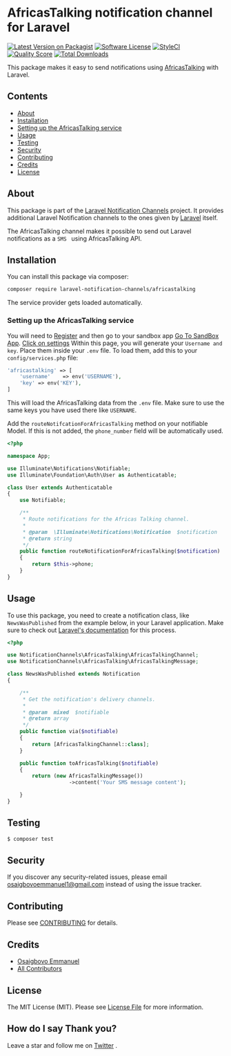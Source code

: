 # AfricasTalking notification channel for Laravel

[![Latest Version on Packagist](https://img.shields.io/packagist/v/laravel-notification-channels/africastalking.svg?style=flat-square)](https://packagist.org/packages/laravel-notification-channels/africastalking)
[![Software License](https://img.shields.io/badge/license-MIT-brightgreen.svg?style=flat-square)](LICENSE.md)
[![StyleCI](https://styleci.io/repos/247548130/shield)](https://styleci.io/repos/209406724)
[![Quality Score](https://img.shields.io/scrutinizer/g/laravel-notification-channels/africastalking.svg?style=flat-square)](https://scrutinizer-ci.com/g/laravel-notification-channels/africastalking)
[![Total Downloads](https://img.shields.io/packagist/dt/laravel-notification-channels/africastalking.svg?style=flat-square)](https://packagist.org/packages/laravel-notification-channels/africastalking)

This package makes it easy to send notifications using [AfricasTalking](https://build.at-labs.io/docs/sms%2Fsending) with Laravel.

## Contents

- [About](#about)
- [Installation](#installation)
- [Setting up the AfricasTalking service](#setting-up-the-africastalking-service)
- [Usage](#usage)
- [Testing](#testing)
- [Security](#security)
- [Contributing](#contributing)
- [Credits](#credits)
- [License](#license)

## About

This package is part of the [Laravel Notification Channels](http://laravel-notification-channels.com/) project. It provides additional Laravel Notification channels to the ones given by [Laravel](https://laravel.com/docs/master/notifications) itself.

The AfricasTalking channel makes it possible to send out Laravel notifications as a `SMS ` using AfricasTalking API.

## Installation

You can install this package via composer:

``` bash
composer require laravel-notification-channels/africastalking
```

The service provider gets loaded automatically.

### Setting up the AfricasTalking service

You will need to [Register](https://account.africastalking.com/auth/register/) and then go to your sandbox app [Go To SandBox App](https://account.africastalking.com/apps/sandbox). [Click on settings](https://account.africastalking.com/apps/sandbox/settings/key) Within this page, you will generate your `Username and key`. Place them inside your `.env` file. To load them, add this to your `config/services.php` file:

```php
'africastalking' => [
    'username'    => env('USERNAME'),
    'key' => env('KEY'),
]
```


This will load the AfricasTalking  data from the `.env` file. Make sure to use the same keys you have used there like `USERNAME`.


Add the `routeNotifcationForAfricasTalking` method on your notifiable Model. If this is not added,
the `phone_number` field will be automatically used.  

```php
<?php

namespace App;

use Illuminate\Notifications\Notifiable;
use Illuminate\Foundation\Auth\User as Authenticatable;

class User extends Authenticatable
{
    use Notifiable;

    /**
     * Route notifications for the Africas Talking channel.
     *
     * @param  \Illuminate\Notifications\Notification  $notification
     * @return string
     */
    public function routeNotificationForAfricasTalking($notification)
    {
        return $this->phone;
    }
}
```


## Usage


To use this package, you need to create a notification class, like `NewsWasPublished` from the example below, in your Laravel application. Make sure to check out [Laravel's documentation](https://laravel.com/docs/master/notifications) for this process.


```php
<?php

use NotificationChannels\AfricasTalking\AfricasTalkingChannel;
use NotificationChannels\AfricasTalking\AfricasTalkingMessage;

class NewsWasPublished extends Notification
{

    /**
     * Get the notification's delivery channels.
     *
     * @param  mixed  $notifiable
     * @return array
     */
    public function via($notifiable)
    {
        return [AfricasTalkingChannel::class];
    }

    public function toAfricasTalking($notifiable)
    {
		return (new AfricasTalkingMessage())
                    ->content('Your SMS message content');

    }
}
```


## Testing

``` bash
$ composer test
```

## Security

If you discover any security-related issues, please email osaigbovoemmanuel1@gmail.com instead of using the issue tracker.

## Contributing

Please see [CONTRIBUTING](CONTRIBUTING.md) for details.

## Credits

- [Osaigbovo Emmanuel](https://github.com/ossycodes)
- [All Contributors](../../contributors)

## License

The MIT License (MIT). Please see [License File](LICENSE.md) for more information.

## How do I say Thank you?

Leave a star and follow me on [Twitter](https://twitter.com/ossycodes) .
